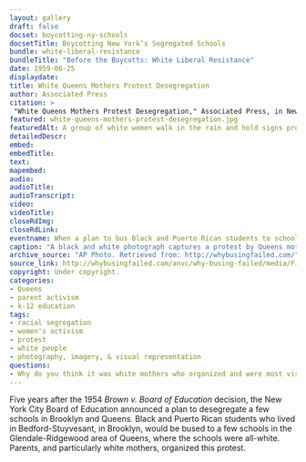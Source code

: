 ```yaml
--- 
layout: gallery
draft: false
docset: boycotting-ny-schools
docsetTitle: Boycotting New York’s Segregated Schools
bundle: white-liberal-resistance
bundleTitle: "Before the Boycotts: White Liberal Resistance"
date: 1959-06-25
displaydate: 
title: White Queens Mothers Protest Desegregation
author: Associated Press
citation: >
 "White Queens Mothers Protest Desegregation," Associated Press, in New York City Civil Rights History Project, Accessed: [Month Day, Year], https://nyccivilrightshistory.org/gallery/white-queens-mothers-protest-desegregation.
featured: white-queens-mothers-protest-desegregation.jpg
featuredAlt: A group of white women walk in the rain and hold signs protesting desegregation.
detailedDescr: 
embed:  
embedTitle: 
text: 
mapembed: 
audio: 
audioTitle: 
audioTranscript: 
video: 
videoTitle: 
closeRdImg: 
closeRdLink: 
eventname: When a plan to bus Black and Puerto Rican students to schools in the Glendale-Ridgewood area of Queens with all-white schools is announced, white mothers organize a protest.
caption: "A black and white photograph captures a protest by Queens mothers against desegregation. The image shows about 10 white women, some wearing raincoats or holding umbrellas. Others hold signs that read \"Bussing Creates Fussing,\" \"We Have Just Begun to Fight,\" and \"Neighborhood Schools for All.\"" 
archive_source: "AP Photo. Retrieved from: http://whybusingfailed.com/"
source_link: http://whybusingfailed.com/anvc/why-busing-failed/media/Figure%204%20-%20Busing%20Creates%20Fussing%20-%20web.jpg
copyright: Under copyright.
categories: 
- Queens
- parent activism
- k-12 education
tags: 
- racial segregation
- women's activism
- protest
- white people
- photography, imagery, & visual representation
questions:
- Why do you think it was white mothers who organized and were most visible in this anti-desegregation protest?
--- 
```


Five years after the 1954 *Brown v. Board of Education* decision, the New York City Board of Education announced a plan to desegregate a few schools in Brooklyn and Queens. Black and Puerto Rican students who lived in Bedford-Stuyvesant, in Brooklyn, would be bused to a few schools in the Glendale-Ridgewood area of Queens, where the schools were all-white. Parents, and particularly white mothers, organized this protest.
